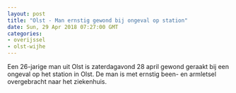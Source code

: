 ```yaml
---
layout: post
title: "Olst - Man ernstig gewond bij ongeval op station"
date: Sun, 29 Apr 2018 07:27:00 GMT
categories: 
- overijssel 
- olst-wijhe 
---
```


Een 26-jarige man uit Olst is zaterdagavond 28 april gewond geraakt bij een ongeval op het station in Olst. De man is met ernstig been- en armletsel overgebracht naar het ziekenhuis.
